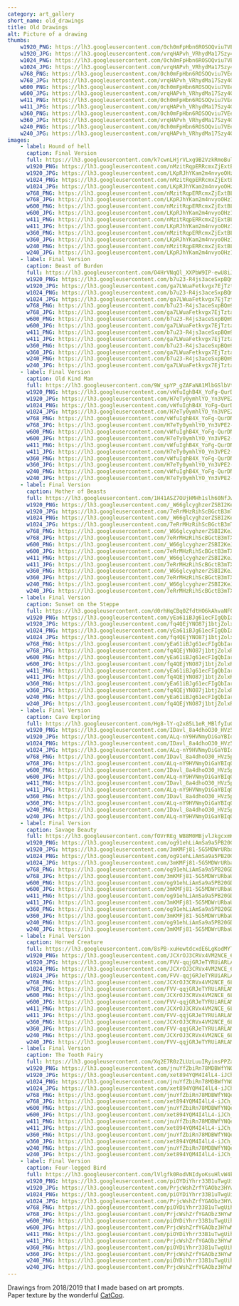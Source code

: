 ```yaml
---
category: art_gallery
short_name: old_drawings
title: Old Drawings
alt: Picture of a drawing
thumbs:
    w1920_PNG: https://lh3.googleusercontent.com/0ch0mFpHbn6ROSOQviu7VEe-xvWgtJ6DsrjgHT7JW_ubx-6ImNxDkZFKRhk1XbLDRFlpsHFTR0XfB_dDKks2LqysX04o7P6TEB7RzaErJOr0_63fOiCvOQkk7Wz7wPHd-jsxVGQK9g=w355
    w1920_JPG: https://lh3.googleusercontent.com/vrqHAPvh_VRhydMa17Szy4GYZfsG0l4cOiIeYXgz2WW9JGg-ee9vJZj7ELQLjHVh0PbRTe5C4YPaoC1UyBGVXf5EWcHKqeLZZ1JF-Zbfz02DBCcrn7ZxI49TMqWpsqctjOl-d3Cb3w=w355
    w1024_PNG: https://lh3.googleusercontent.com/0ch0mFpHbn6ROSOQviu7VEe-xvWgtJ6DsrjgHT7JW_ubx-6ImNxDkZFKRhk1XbLDRFlpsHFTR0XfB_dDKks2LqysX04o7P6TEB7RzaErJOr0_63fOiCvOQkk7Wz7wPHd-jsxVGQK9g=w284
    w1024_JPG: https://lh3.googleusercontent.com/vrqHAPvh_VRhydMa17Szy4GYZfsG0l4cOiIeYXgz2WW9JGg-ee9vJZj7ELQLjHVh0PbRTe5C4YPaoC1UyBGVXf5EWcHKqeLZZ1JF-Zbfz02DBCcrn7ZxI49TMqWpsqctjOl-d3Cb3w=w284
    w768_PNG: https://lh3.googleusercontent.com/0ch0mFpHbn6ROSOQviu7VEe-xvWgtJ6DsrjgHT7JW_ubx-6ImNxDkZFKRhk1XbLDRFlpsHFTR0XfB_dDKks2LqysX04o7P6TEB7RzaErJOr0_63fOiCvOQkk7Wz7wPHd-jsxVGQK9g=w213
    w768_JPG: https://lh3.googleusercontent.com/vrqHAPvh_VRhydMa17Szy4GYZfsG0l4cOiIeYXgz2WW9JGg-ee9vJZj7ELQLjHVh0PbRTe5C4YPaoC1UyBGVXf5EWcHKqeLZZ1JF-Zbfz02DBCcrn7ZxI49TMqWpsqctjOl-d3Cb3w=w213
    w600_PNG: https://lh3.googleusercontent.com/0ch0mFpHbn6ROSOQviu7VEe-xvWgtJ6DsrjgHT7JW_ubx-6ImNxDkZFKRhk1XbLDRFlpsHFTR0XfB_dDKks2LqysX04o7P6TEB7RzaErJOr0_63fOiCvOQkk7Wz7wPHd-jsxVGQK9g=w166
    w600_JPG: https://lh3.googleusercontent.com/vrqHAPvh_VRhydMa17Szy4GYZfsG0l4cOiIeYXgz2WW9JGg-ee9vJZj7ELQLjHVh0PbRTe5C4YPaoC1UyBGVXf5EWcHKqeLZZ1JF-Zbfz02DBCcrn7ZxI49TMqWpsqctjOl-d3Cb3w=w166
    w411_PNG: https://lh3.googleusercontent.com/0ch0mFpHbn6ROSOQviu7VEe-xvWgtJ6DsrjgHT7JW_ubx-6ImNxDkZFKRhk1XbLDRFlpsHFTR0XfB_dDKks2LqysX04o7P6TEB7RzaErJOr0_63fOiCvOQkk7Wz7wPHd-jsxVGQK9g=w114
    w411_JPG: https://lh3.googleusercontent.com/vrqHAPvh_VRhydMa17Szy4GYZfsG0l4cOiIeYXgz2WW9JGg-ee9vJZj7ELQLjHVh0PbRTe5C4YPaoC1UyBGVXf5EWcHKqeLZZ1JF-Zbfz02DBCcrn7ZxI49TMqWpsqctjOl-d3Cb3w=w114
    w360_PNG: https://lh3.googleusercontent.com/0ch0mFpHbn6ROSOQviu7VEe-xvWgtJ6DsrjgHT7JW_ubx-6ImNxDkZFKRhk1XbLDRFlpsHFTR0XfB_dDKks2LqysX04o7P6TEB7RzaErJOr0_63fOiCvOQkk7Wz7wPHd-jsxVGQK9g=w100
    w360_JPG: https://lh3.googleusercontent.com/vrqHAPvh_VRhydMa17Szy4GYZfsG0l4cOiIeYXgz2WW9JGg-ee9vJZj7ELQLjHVh0PbRTe5C4YPaoC1UyBGVXf5EWcHKqeLZZ1JF-Zbfz02DBCcrn7ZxI49TMqWpsqctjOl-d3Cb3w=w100
    w240_PNG: https://lh3.googleusercontent.com/0ch0mFpHbn6ROSOQviu7VEe-xvWgtJ6DsrjgHT7JW_ubx-6ImNxDkZFKRhk1XbLDRFlpsHFTR0XfB_dDKks2LqysX04o7P6TEB7RzaErJOr0_63fOiCvOQkk7Wz7wPHd-jsxVGQK9g=w66
    w240_JPG: https://lh3.googleusercontent.com/vrqHAPvh_VRhydMa17Szy4GYZfsG0l4cOiIeYXgz2WW9JGg-ee9vJZj7ELQLjHVh0PbRTe5C4YPaoC1UyBGVXf5EWcHKqeLZZ1JF-Zbfz02DBCcrn7ZxI49TMqWpsqctjOl-d3Cb3w=w66
images:
    - label: Hound of hell
      caption: Final Version
      full: https://lh3.googleusercontent.com/k7cwnLHjrVLxg9B2VzkRmoBulTouYr5Bj4H7aWICy1wQfKHu6bro5zZcnFlM9hAKDgAmDwltq3Xgsv0ILzO32qjb8yXXGZvMl5HwSzU90u3fjm8hh_KIQRxl4hn7XgbLVFBZffT6_g=w1080-h1080
      w1920_PNG: https://lh3.googleusercontent.com/nMzitRqpERRcmxZjExtBLbvC4UeeT1TAgW62Cn65U74n3ADA59sQkNPUflBG2D6q0NslsAZ2smtirF6-qlaP2QgU6odpzqGxu1FnqTp6Hog8HNgw6-T1jcoABghr7eu5TLdoxUbbPQ=w850
      w1920_JPG: https://lh3.googleusercontent.com/LKpRJhYKam2m4nvyoOHz1X7C1eBvtJT2yIzcGXW8Cz4C0xza6jqEC0f0EXQMGGxsCtK4ga5hjt7pSVyT70fzLfAXcDBCgldRL-PZoVsXqiGgFkLYj3fVPnsl4KqG81fgf7WgkAYSlQ=w850
      w1024_PNG: https://lh3.googleusercontent.com/nMzitRqpERRcmxZjExtBLbvC4UeeT1TAgW62Cn65U74n3ADA59sQkNPUflBG2D6q0NslsAZ2smtirF6-qlaP2QgU6odpzqGxu1FnqTp6Hog8HNgw6-T1jcoABghr7eu5TLdoxUbbPQ=w711
      w1024_JPG: https://lh3.googleusercontent.com/LKpRJhYKam2m4nvyoOHz1X7C1eBvtJT2yIzcGXW8Cz4C0xza6jqEC0f0EXQMGGxsCtK4ga5hjt7pSVyT70fzLfAXcDBCgldRL-PZoVsXqiGgFkLYj3fVPnsl4KqG81fgf7WgkAYSlQ=w711
      w768_PNG: https://lh3.googleusercontent.com/nMzitRqpERRcmxZjExtBLbvC4UeeT1TAgW62Cn65U74n3ADA59sQkNPUflBG2D6q0NslsAZ2smtirF6-qlaP2QgU6odpzqGxu1FnqTp6Hog8HNgw6-T1jcoABghr7eu5TLdoxUbbPQ=w533
      w768_JPG: https://lh3.googleusercontent.com/LKpRJhYKam2m4nvyoOHz1X7C1eBvtJT2yIzcGXW8Cz4C0xza6jqEC0f0EXQMGGxsCtK4ga5hjt7pSVyT70fzLfAXcDBCgldRL-PZoVsXqiGgFkLYj3fVPnsl4KqG81fgf7WgkAYSlQ=w533
      w600_PNG: https://lh3.googleusercontent.com/nMzitRqpERRcmxZjExtBLbvC4UeeT1TAgW62Cn65U74n3ADA59sQkNPUflBG2D6q0NslsAZ2smtirF6-qlaP2QgU6odpzqGxu1FnqTp6Hog8HNgw6-T1jcoABghr7eu5TLdoxUbbPQ=w416
      w600_JPG: https://lh3.googleusercontent.com/LKpRJhYKam2m4nvyoOHz1X7C1eBvtJT2yIzcGXW8Cz4C0xza6jqEC0f0EXQMGGxsCtK4ga5hjt7pSVyT70fzLfAXcDBCgldRL-PZoVsXqiGgFkLYj3fVPnsl4KqG81fgf7WgkAYSlQ=w416
      w411_PNG: https://lh3.googleusercontent.com/nMzitRqpERRcmxZjExtBLbvC4UeeT1TAgW62Cn65U74n3ADA59sQkNPUflBG2D6q0NslsAZ2smtirF6-qlaP2QgU6odpzqGxu1FnqTp6Hog8HNgw6-T1jcoABghr7eu5TLdoxUbbPQ=w285
      w411_JPG: https://lh3.googleusercontent.com/LKpRJhYKam2m4nvyoOHz1X7C1eBvtJT2yIzcGXW8Cz4C0xza6jqEC0f0EXQMGGxsCtK4ga5hjt7pSVyT70fzLfAXcDBCgldRL-PZoVsXqiGgFkLYj3fVPnsl4KqG81fgf7WgkAYSlQ=w285
      w360_PNG: https://lh3.googleusercontent.com/nMzitRqpERRcmxZjExtBLbvC4UeeT1TAgW62Cn65U74n3ADA59sQkNPUflBG2D6q0NslsAZ2smtirF6-qlaP2QgU6odpzqGxu1FnqTp6Hog8HNgw6-T1jcoABghr7eu5TLdoxUbbPQ=w250
      w360_JPG: https://lh3.googleusercontent.com/LKpRJhYKam2m4nvyoOHz1X7C1eBvtJT2yIzcGXW8Cz4C0xza6jqEC0f0EXQMGGxsCtK4ga5hjt7pSVyT70fzLfAXcDBCgldRL-PZoVsXqiGgFkLYj3fVPnsl4KqG81fgf7WgkAYSlQ=w250
      w240_PNG: https://lh3.googleusercontent.com/nMzitRqpERRcmxZjExtBLbvC4UeeT1TAgW62Cn65U74n3ADA59sQkNPUflBG2D6q0NslsAZ2smtirF6-qlaP2QgU6odpzqGxu1FnqTp6Hog8HNgw6-T1jcoABghr7eu5TLdoxUbbPQ=w166
      w240_JPG: https://lh3.googleusercontent.com/LKpRJhYKam2m4nvyoOHz1X7C1eBvtJT2yIzcGXW8Cz4C0xza6jqEC0f0EXQMGGxsCtK4ga5hjt7pSVyT70fzLfAXcDBCgldRL-PZoVsXqiGgFkLYj3fVPnsl4KqG81fgf7WgkAYSlQ=w166
    - label: Final Version
      caption: Beast of Burden
      full: https://lh3.googleusercontent.com/O4HrVNqQl_XXPbW9IP-ewU8iJDW0d6NJLG7Dacu8UES9Ag4Vimc_I6FQ0hZ_JY9jp-lRrM-1Uq-Q3VlpSuYEAJZXANHDhIp4IzO9CwVB_HmvCIdLV8F6uv5fKTsN8ZrZMGa4K_M64Q=w1080-h1080
      w1920_PNG: https://lh3.googleusercontent.com/b7u23-R4js3aceSxpBQm9SpedKT0Q-DLWoyR8e6BctXSSHw9uSvclmOyudg1puZjY1E0h1q5g2oXf5i7AJ1p0IbiXnbbOjHrKVNtfvp1PLJhgj6gyQ7Bg6GqkpiZTUdxYg7FjRWnGw=w850
      w1920_JPG: https://lh3.googleusercontent.com/ga7LWuaFetkvgx7EjTztaaDf22CFqFaOQxzAiCaP52rGQg9M5umX0t00NXIRa7BY3V4-gHn40OHWk1h-jzW8envIOw_-02FkAwf0LMrFLD04wlugKjKHtB8OgMCbppNlmEX1Y89YHA=w850
      w1024_PNG: https://lh3.googleusercontent.com/b7u23-R4js3aceSxpBQm9SpedKT0Q-DLWoyR8e6BctXSSHw9uSvclmOyudg1puZjY1E0h1q5g2oXf5i7AJ1p0IbiXnbbOjHrKVNtfvp1PLJhgj6gyQ7Bg6GqkpiZTUdxYg7FjRWnGw=w711
      w1024_JPG: https://lh3.googleusercontent.com/ga7LWuaFetkvgx7EjTztaaDf22CFqFaOQxzAiCaP52rGQg9M5umX0t00NXIRa7BY3V4-gHn40OHWk1h-jzW8envIOw_-02FkAwf0LMrFLD04wlugKjKHtB8OgMCbppNlmEX1Y89YHA=w711
      w768_PNG: https://lh3.googleusercontent.com/b7u23-R4js3aceSxpBQm9SpedKT0Q-DLWoyR8e6BctXSSHw9uSvclmOyudg1puZjY1E0h1q5g2oXf5i7AJ1p0IbiXnbbOjHrKVNtfvp1PLJhgj6gyQ7Bg6GqkpiZTUdxYg7FjRWnGw=w533
      w768_JPG: https://lh3.googleusercontent.com/ga7LWuaFetkvgx7EjTztaaDf22CFqFaOQxzAiCaP52rGQg9M5umX0t00NXIRa7BY3V4-gHn40OHWk1h-jzW8envIOw_-02FkAwf0LMrFLD04wlugKjKHtB8OgMCbppNlmEX1Y89YHA=w533
      w600_PNG: https://lh3.googleusercontent.com/b7u23-R4js3aceSxpBQm9SpedKT0Q-DLWoyR8e6BctXSSHw9uSvclmOyudg1puZjY1E0h1q5g2oXf5i7AJ1p0IbiXnbbOjHrKVNtfvp1PLJhgj6gyQ7Bg6GqkpiZTUdxYg7FjRWnGw=w416
      w600_JPG: https://lh3.googleusercontent.com/ga7LWuaFetkvgx7EjTztaaDf22CFqFaOQxzAiCaP52rGQg9M5umX0t00NXIRa7BY3V4-gHn40OHWk1h-jzW8envIOw_-02FkAwf0LMrFLD04wlugKjKHtB8OgMCbppNlmEX1Y89YHA=w416
      w411_PNG: https://lh3.googleusercontent.com/b7u23-R4js3aceSxpBQm9SpedKT0Q-DLWoyR8e6BctXSSHw9uSvclmOyudg1puZjY1E0h1q5g2oXf5i7AJ1p0IbiXnbbOjHrKVNtfvp1PLJhgj6gyQ7Bg6GqkpiZTUdxYg7FjRWnGw=w285
      w411_JPG: https://lh3.googleusercontent.com/ga7LWuaFetkvgx7EjTztaaDf22CFqFaOQxzAiCaP52rGQg9M5umX0t00NXIRa7BY3V4-gHn40OHWk1h-jzW8envIOw_-02FkAwf0LMrFLD04wlugKjKHtB8OgMCbppNlmEX1Y89YHA=w285
      w360_PNG: https://lh3.googleusercontent.com/b7u23-R4js3aceSxpBQm9SpedKT0Q-DLWoyR8e6BctXSSHw9uSvclmOyudg1puZjY1E0h1q5g2oXf5i7AJ1p0IbiXnbbOjHrKVNtfvp1PLJhgj6gyQ7Bg6GqkpiZTUdxYg7FjRWnGw=w250
      w360_JPG: https://lh3.googleusercontent.com/ga7LWuaFetkvgx7EjTztaaDf22CFqFaOQxzAiCaP52rGQg9M5umX0t00NXIRa7BY3V4-gHn40OHWk1h-jzW8envIOw_-02FkAwf0LMrFLD04wlugKjKHtB8OgMCbppNlmEX1Y89YHA=w250
      w240_PNG: https://lh3.googleusercontent.com/b7u23-R4js3aceSxpBQm9SpedKT0Q-DLWoyR8e6BctXSSHw9uSvclmOyudg1puZjY1E0h1q5g2oXf5i7AJ1p0IbiXnbbOjHrKVNtfvp1PLJhgj6gyQ7Bg6GqkpiZTUdxYg7FjRWnGw=w166
      w240_JPG: https://lh3.googleusercontent.com/ga7LWuaFetkvgx7EjTztaaDf22CFqFaOQxzAiCaP52rGQg9M5umX0t00NXIRa7BY3V4-gHn40OHWk1h-jzW8envIOw_-02FkAwf0LMrFLD04wlugKjKHtB8OgMCbppNlmEX1Y89YHA=w166
    - label: Final Version
      caption: Old Kind Man
      full: https://lh3.googleusercontent.com/9W_spYP_gZAFaNA1MlbGSlbVtzmAToWft_3W5a9ArA5ZXOMiHyaOngrOnV78S_mS3UA31eaVTvUOyJnZJZ5ZGTUG4yzQFGyTTGmxmfiC7CdFw1T6V_1CdSSsUNSaNdsUfMITRtzWLg=w1080-h1080
      w1920_PNG: https://lh3.googleusercontent.com/vWfuIghB4X_YoFg-QurDN1DNTXczocqsIauvXuM-dUw7rEDqaLSVDxMpHxGm3MbXhfDyyBjJr4GXF4T5AN9-CHzrSh-SwZ44zln1xJc4WHPtP0u-TAHXbXC3KV5xMqBHEv3amQlShg=w850
      w1920_JPG: https://lh3.googleusercontent.com/H7eTy0ymhlYO_Yn3VPE2-1EEdXLwdAmT1HL0Gb4_Rj6tn3ikimO6iNwvHUzUgH9S-1Z-YWlyaHEwXsHnCU1oVlGx1KbqjDfwGeOWxewOGo2kLZm4pty1HSrQUYfDhazDlw_XC1HkHw=w850
      w1024_PNG: https://lh3.googleusercontent.com/vWfuIghB4X_YoFg-QurDN1DNTXczocqsIauvXuM-dUw7rEDqaLSVDxMpHxGm3MbXhfDyyBjJr4GXF4T5AN9-CHzrSh-SwZ44zln1xJc4WHPtP0u-TAHXbXC3KV5xMqBHEv3amQlShg=w711
      w1024_JPG: https://lh3.googleusercontent.com/H7eTy0ymhlYO_Yn3VPE2-1EEdXLwdAmT1HL0Gb4_Rj6tn3ikimO6iNwvHUzUgH9S-1Z-YWlyaHEwXsHnCU1oVlGx1KbqjDfwGeOWxewOGo2kLZm4pty1HSrQUYfDhazDlw_XC1HkHw=w711
      w768_PNG: https://lh3.googleusercontent.com/vWfuIghB4X_YoFg-QurDN1DNTXczocqsIauvXuM-dUw7rEDqaLSVDxMpHxGm3MbXhfDyyBjJr4GXF4T5AN9-CHzrSh-SwZ44zln1xJc4WHPtP0u-TAHXbXC3KV5xMqBHEv3amQlShg=w533
      w768_JPG: https://lh3.googleusercontent.com/H7eTy0ymhlYO_Yn3VPE2-1EEdXLwdAmT1HL0Gb4_Rj6tn3ikimO6iNwvHUzUgH9S-1Z-YWlyaHEwXsHnCU1oVlGx1KbqjDfwGeOWxewOGo2kLZm4pty1HSrQUYfDhazDlw_XC1HkHw=w533
      w600_PNG: https://lh3.googleusercontent.com/vWfuIghB4X_YoFg-QurDN1DNTXczocqsIauvXuM-dUw7rEDqaLSVDxMpHxGm3MbXhfDyyBjJr4GXF4T5AN9-CHzrSh-SwZ44zln1xJc4WHPtP0u-TAHXbXC3KV5xMqBHEv3amQlShg=w416
      w600_JPG: https://lh3.googleusercontent.com/H7eTy0ymhlYO_Yn3VPE2-1EEdXLwdAmT1HL0Gb4_Rj6tn3ikimO6iNwvHUzUgH9S-1Z-YWlyaHEwXsHnCU1oVlGx1KbqjDfwGeOWxewOGo2kLZm4pty1HSrQUYfDhazDlw_XC1HkHw=w416
      w411_PNG: https://lh3.googleusercontent.com/vWfuIghB4X_YoFg-QurDN1DNTXczocqsIauvXuM-dUw7rEDqaLSVDxMpHxGm3MbXhfDyyBjJr4GXF4T5AN9-CHzrSh-SwZ44zln1xJc4WHPtP0u-TAHXbXC3KV5xMqBHEv3amQlShg=w285
      w411_JPG: https://lh3.googleusercontent.com/H7eTy0ymhlYO_Yn3VPE2-1EEdXLwdAmT1HL0Gb4_Rj6tn3ikimO6iNwvHUzUgH9S-1Z-YWlyaHEwXsHnCU1oVlGx1KbqjDfwGeOWxewOGo2kLZm4pty1HSrQUYfDhazDlw_XC1HkHw=w285
      w360_PNG: https://lh3.googleusercontent.com/vWfuIghB4X_YoFg-QurDN1DNTXczocqsIauvXuM-dUw7rEDqaLSVDxMpHxGm3MbXhfDyyBjJr4GXF4T5AN9-CHzrSh-SwZ44zln1xJc4WHPtP0u-TAHXbXC3KV5xMqBHEv3amQlShg=w250
      w360_JPG: https://lh3.googleusercontent.com/H7eTy0ymhlYO_Yn3VPE2-1EEdXLwdAmT1HL0Gb4_Rj6tn3ikimO6iNwvHUzUgH9S-1Z-YWlyaHEwXsHnCU1oVlGx1KbqjDfwGeOWxewOGo2kLZm4pty1HSrQUYfDhazDlw_XC1HkHw=w250
      w240_PNG: https://lh3.googleusercontent.com/vWfuIghB4X_YoFg-QurDN1DNTXczocqsIauvXuM-dUw7rEDqaLSVDxMpHxGm3MbXhfDyyBjJr4GXF4T5AN9-CHzrSh-SwZ44zln1xJc4WHPtP0u-TAHXbXC3KV5xMqBHEv3amQlShg=w166
      w240_JPG: https://lh3.googleusercontent.com/H7eTy0ymhlYO_Yn3VPE2-1EEdXLwdAmT1HL0Gb4_Rj6tn3ikimO6iNwvHUzUgH9S-1Z-YWlyaHEwXsHnCU1oVlGx1KbqjDfwGeOWxewOGo2kLZm4pty1HSrQUYfDhazDlw_XC1HkHw=w166
    - label: Final Version
      caption: Mother of Beasts
      full: https://lh3.googleusercontent.com/1H41ASZ7OUjHMHh1slh60NfJwwUx47xxni4gd3wERgJH0DudnIJnteOn6kpGf1-teuNxXdGNgZX0T5-b9mcGPVGo15gPuRduW0W0apJnbTscu23Num7blA0rKOTsg_oJ5g6O3sAUYQ=w1080-h1080
      w1920_PNG: https://lh3.googleusercontent.com/_W66glcyghzerZSBI2KeJvtRrc-uY1RVbwTDajSkkkC3OHPAjQP6C24aCcrFetf3cwdKhHQjwUNI4TlvhaPc8I2Igw42sVR2xEQwSeVcjlgYntWdXE2ot8GvcbdkT9gK7Nb6hFSsAw=w850
      w1920_JPG: https://lh3.googleusercontent.com/7eRrMHzRihScBGctB3mTXreZep9fBc1vl0m102ruolvYhuItLWESS0GoPywcS16XyN-6MBFO06q6w7NHlduf5k2ZPEl6L1pzmS9tN_2nIuFZgajj1ts0p9Bgk6pYRfa-2qGuPNjaLA=w850
      w1024_PNG: https://lh3.googleusercontent.com/_W66glcyghzerZSBI2KeJvtRrc-uY1RVbwTDajSkkkC3OHPAjQP6C24aCcrFetf3cwdKhHQjwUNI4TlvhaPc8I2Igw42sVR2xEQwSeVcjlgYntWdXE2ot8GvcbdkT9gK7Nb6hFSsAw=w711
      w1024_JPG: https://lh3.googleusercontent.com/7eRrMHzRihScBGctB3mTXreZep9fBc1vl0m102ruolvYhuItLWESS0GoPywcS16XyN-6MBFO06q6w7NHlduf5k2ZPEl6L1pzmS9tN_2nIuFZgajj1ts0p9Bgk6pYRfa-2qGuPNjaLA=w711
      w768_PNG: https://lh3.googleusercontent.com/_W66glcyghzerZSBI2KeJvtRrc-uY1RVbwTDajSkkkC3OHPAjQP6C24aCcrFetf3cwdKhHQjwUNI4TlvhaPc8I2Igw42sVR2xEQwSeVcjlgYntWdXE2ot8GvcbdkT9gK7Nb6hFSsAw=w533
      w768_JPG: https://lh3.googleusercontent.com/7eRrMHzRihScBGctB3mTXreZep9fBc1vl0m102ruolvYhuItLWESS0GoPywcS16XyN-6MBFO06q6w7NHlduf5k2ZPEl6L1pzmS9tN_2nIuFZgajj1ts0p9Bgk6pYRfa-2qGuPNjaLA=w533
      w600_PNG: https://lh3.googleusercontent.com/_W66glcyghzerZSBI2KeJvtRrc-uY1RVbwTDajSkkkC3OHPAjQP6C24aCcrFetf3cwdKhHQjwUNI4TlvhaPc8I2Igw42sVR2xEQwSeVcjlgYntWdXE2ot8GvcbdkT9gK7Nb6hFSsAw=w416
      w600_JPG: https://lh3.googleusercontent.com/7eRrMHzRihScBGctB3mTXreZep9fBc1vl0m102ruolvYhuItLWESS0GoPywcS16XyN-6MBFO06q6w7NHlduf5k2ZPEl6L1pzmS9tN_2nIuFZgajj1ts0p9Bgk6pYRfa-2qGuPNjaLA=w416
      w411_PNG: https://lh3.googleusercontent.com/_W66glcyghzerZSBI2KeJvtRrc-uY1RVbwTDajSkkkC3OHPAjQP6C24aCcrFetf3cwdKhHQjwUNI4TlvhaPc8I2Igw42sVR2xEQwSeVcjlgYntWdXE2ot8GvcbdkT9gK7Nb6hFSsAw=w285
      w411_JPG: https://lh3.googleusercontent.com/7eRrMHzRihScBGctB3mTXreZep9fBc1vl0m102ruolvYhuItLWESS0GoPywcS16XyN-6MBFO06q6w7NHlduf5k2ZPEl6L1pzmS9tN_2nIuFZgajj1ts0p9Bgk6pYRfa-2qGuPNjaLA=w285
      w360_PNG: https://lh3.googleusercontent.com/_W66glcyghzerZSBI2KeJvtRrc-uY1RVbwTDajSkkkC3OHPAjQP6C24aCcrFetf3cwdKhHQjwUNI4TlvhaPc8I2Igw42sVR2xEQwSeVcjlgYntWdXE2ot8GvcbdkT9gK7Nb6hFSsAw=w250
      w360_JPG: https://lh3.googleusercontent.com/7eRrMHzRihScBGctB3mTXreZep9fBc1vl0m102ruolvYhuItLWESS0GoPywcS16XyN-6MBFO06q6w7NHlduf5k2ZPEl6L1pzmS9tN_2nIuFZgajj1ts0p9Bgk6pYRfa-2qGuPNjaLA=w250
      w240_PNG: https://lh3.googleusercontent.com/_W66glcyghzerZSBI2KeJvtRrc-uY1RVbwTDajSkkkC3OHPAjQP6C24aCcrFetf3cwdKhHQjwUNI4TlvhaPc8I2Igw42sVR2xEQwSeVcjlgYntWdXE2ot8GvcbdkT9gK7Nb6hFSsAw=w166
      w240_JPG: https://lh3.googleusercontent.com/7eRrMHzRihScBGctB3mTXreZep9fBc1vl0m102ruolvYhuItLWESS0GoPywcS16XyN-6MBFO06q6w7NHlduf5k2ZPEl6L1pzmS9tN_2nIuFZgajj1ts0p9Bgk6pYRfa-2qGuPNjaLA=w166
    - label: Final Version
      caption: Sunset on the Steppe
      full: https://lh3.googleusercontent.com/d0rhHqCBq0ZfdtHO6kAhvaNFOC9aoTCiJ9kOpv-uxxe6SvvmHHRnJ5jiZM2Mb746wQyL6T2YvgyYAAjwGlAcMVf4Uszu5OHenXiq4mt-bx8xMSqygwpNFrWBAygbdjbynxbJv_UhVA=w1080-h1080
      w1920_PNG: https://lh3.googleusercontent.com/yEa61iBJg61ecFIgQbIarDhgOM0klYFsKJRwqL4_xiTvVy8mfLze_y0dpD9V6is4AmCnbLZE88ajbFU1WNKaYQBebYrq6Y9FNS9guLM2YZmt1FO_nD8Qvc8MUOyf74SsJR-5CRu8Bw=w850
      w1920_JPG: https://lh3.googleusercontent.com/fq4QEjYNO87j1btjZolxRE5ZGq8E6gNWUSLyt0MgsE-jZdQ9zRAPmQ64jFlS1ofg-JpyoNmdqzaef8Tyt0nY80MYJJaVDEnb0IsjBWTCmOtgQMWDR-6gUM1gnKbjZ1TmNg5oUZc8jA=w850
      w1024_PNG: https://lh3.googleusercontent.com/yEa61iBJg61ecFIgQbIarDhgOM0klYFsKJRwqL4_xiTvVy8mfLze_y0dpD9V6is4AmCnbLZE88ajbFU1WNKaYQBebYrq6Y9FNS9guLM2YZmt1FO_nD8Qvc8MUOyf74SsJR-5CRu8Bw=w711
      w1024_JPG: https://lh3.googleusercontent.com/fq4QEjYNO87j1btjZolxRE5ZGq8E6gNWUSLyt0MgsE-jZdQ9zRAPmQ64jFlS1ofg-JpyoNmdqzaef8Tyt0nY80MYJJaVDEnb0IsjBWTCmOtgQMWDR-6gUM1gnKbjZ1TmNg5oUZc8jA=w711
      w768_PNG: https://lh3.googleusercontent.com/yEa61iBJg61ecFIgQbIarDhgOM0klYFsKJRwqL4_xiTvVy8mfLze_y0dpD9V6is4AmCnbLZE88ajbFU1WNKaYQBebYrq6Y9FNS9guLM2YZmt1FO_nD8Qvc8MUOyf74SsJR-5CRu8Bw=w533
      w768_JPG: https://lh3.googleusercontent.com/fq4QEjYNO87j1btjZolxRE5ZGq8E6gNWUSLyt0MgsE-jZdQ9zRAPmQ64jFlS1ofg-JpyoNmdqzaef8Tyt0nY80MYJJaVDEnb0IsjBWTCmOtgQMWDR-6gUM1gnKbjZ1TmNg5oUZc8jA=w533
      w600_PNG: https://lh3.googleusercontent.com/yEa61iBJg61ecFIgQbIarDhgOM0klYFsKJRwqL4_xiTvVy8mfLze_y0dpD9V6is4AmCnbLZE88ajbFU1WNKaYQBebYrq6Y9FNS9guLM2YZmt1FO_nD8Qvc8MUOyf74SsJR-5CRu8Bw=w416
      w600_JPG: https://lh3.googleusercontent.com/fq4QEjYNO87j1btjZolxRE5ZGq8E6gNWUSLyt0MgsE-jZdQ9zRAPmQ64jFlS1ofg-JpyoNmdqzaef8Tyt0nY80MYJJaVDEnb0IsjBWTCmOtgQMWDR-6gUM1gnKbjZ1TmNg5oUZc8jA=w416
      w411_PNG: https://lh3.googleusercontent.com/yEa61iBJg61ecFIgQbIarDhgOM0klYFsKJRwqL4_xiTvVy8mfLze_y0dpD9V6is4AmCnbLZE88ajbFU1WNKaYQBebYrq6Y9FNS9guLM2YZmt1FO_nD8Qvc8MUOyf74SsJR-5CRu8Bw=w285
      w411_JPG: https://lh3.googleusercontent.com/fq4QEjYNO87j1btjZolxRE5ZGq8E6gNWUSLyt0MgsE-jZdQ9zRAPmQ64jFlS1ofg-JpyoNmdqzaef8Tyt0nY80MYJJaVDEnb0IsjBWTCmOtgQMWDR-6gUM1gnKbjZ1TmNg5oUZc8jA=w285
      w360_PNG: https://lh3.googleusercontent.com/yEa61iBJg61ecFIgQbIarDhgOM0klYFsKJRwqL4_xiTvVy8mfLze_y0dpD9V6is4AmCnbLZE88ajbFU1WNKaYQBebYrq6Y9FNS9guLM2YZmt1FO_nD8Qvc8MUOyf74SsJR-5CRu8Bw=w250
      w360_JPG: https://lh3.googleusercontent.com/fq4QEjYNO87j1btjZolxRE5ZGq8E6gNWUSLyt0MgsE-jZdQ9zRAPmQ64jFlS1ofg-JpyoNmdqzaef8Tyt0nY80MYJJaVDEnb0IsjBWTCmOtgQMWDR-6gUM1gnKbjZ1TmNg5oUZc8jA=w250
      w240_PNG: https://lh3.googleusercontent.com/yEa61iBJg61ecFIgQbIarDhgOM0klYFsKJRwqL4_xiTvVy8mfLze_y0dpD9V6is4AmCnbLZE88ajbFU1WNKaYQBebYrq6Y9FNS9guLM2YZmt1FO_nD8Qvc8MUOyf74SsJR-5CRu8Bw=w166
      w240_JPG: https://lh3.googleusercontent.com/fq4QEjYNO87j1btjZolxRE5ZGq8E6gNWUSLyt0MgsE-jZdQ9zRAPmQ64jFlS1ofg-JpyoNmdqzaef8Tyt0nY80MYJJaVDEnb0IsjBWTCmOtgQMWDR-6gUM1gnKbjZ1TmNg5oUZc8jA=w166
    - label: Final Version
      caption: Cave Exploring
      full: https://lh3.googleusercontent.com/Hg8-lY-q2x85L1eR_MBlfyIu0bdxwFJbUfRjfBHflodXz9PX8CS2_dc3WbdPj6s8wAKZ8vV7w-a-DynbQOv3tzgkPbxJLjKYgVQIn2pSyNPnRIPUl7tClOgfYhoZVZlCS5i633Vy7A=w1080-h1080
      w1920_PNG: https://lh3.googleusercontent.com/IDavl_8a4dhoO30_HVz5piYBqUxfbNsgbBjFN4vdLgRXE0xZvSAQPkci3h18rJsAvAhTQFUZKv0xuONIUUb7haoiaTNBIEuc827ik9QmQB-kMphQNSXBZAwO4dj60bGLYuTJqcRY-g=w850
      w1920_JPG: https://lh3.googleusercontent.com/ALq-nY9HVNmyDiGaYBIqQb_LjwTRXjAiu2dWI_Of1ShqZxKzhkVX3pMdp9PJ237JVeJQLez-8_VHXcmnf4Nm91DRJYn1dtP74SRmNmNcR8xYiTsg9quMvyLAHAn1jqdUORjt--JbXA=w850
      w1024_PNG: https://lh3.googleusercontent.com/IDavl_8a4dhoO30_HVz5piYBqUxfbNsgbBjFN4vdLgRXE0xZvSAQPkci3h18rJsAvAhTQFUZKv0xuONIUUb7haoiaTNBIEuc827ik9QmQB-kMphQNSXBZAwO4dj60bGLYuTJqcRY-g=w711
      w1024_JPG: https://lh3.googleusercontent.com/ALq-nY9HVNmyDiGaYBIqQb_LjwTRXjAiu2dWI_Of1ShqZxKzhkVX3pMdp9PJ237JVeJQLez-8_VHXcmnf4Nm91DRJYn1dtP74SRmNmNcR8xYiTsg9quMvyLAHAn1jqdUORjt--JbXA=w711
      w768_PNG: https://lh3.googleusercontent.com/IDavl_8a4dhoO30_HVz5piYBqUxfbNsgbBjFN4vdLgRXE0xZvSAQPkci3h18rJsAvAhTQFUZKv0xuONIUUb7haoiaTNBIEuc827ik9QmQB-kMphQNSXBZAwO4dj60bGLYuTJqcRY-g=w533
      w768_JPG: https://lh3.googleusercontent.com/ALq-nY9HVNmyDiGaYBIqQb_LjwTRXjAiu2dWI_Of1ShqZxKzhkVX3pMdp9PJ237JVeJQLez-8_VHXcmnf4Nm91DRJYn1dtP74SRmNmNcR8xYiTsg9quMvyLAHAn1jqdUORjt--JbXA=w533
      w600_PNG: https://lh3.googleusercontent.com/IDavl_8a4dhoO30_HVz5piYBqUxfbNsgbBjFN4vdLgRXE0xZvSAQPkci3h18rJsAvAhTQFUZKv0xuONIUUb7haoiaTNBIEuc827ik9QmQB-kMphQNSXBZAwO4dj60bGLYuTJqcRY-g=w416
      w600_JPG: https://lh3.googleusercontent.com/ALq-nY9HVNmyDiGaYBIqQb_LjwTRXjAiu2dWI_Of1ShqZxKzhkVX3pMdp9PJ237JVeJQLez-8_VHXcmnf4Nm91DRJYn1dtP74SRmNmNcR8xYiTsg9quMvyLAHAn1jqdUORjt--JbXA=w416
      w411_PNG: https://lh3.googleusercontent.com/IDavl_8a4dhoO30_HVz5piYBqUxfbNsgbBjFN4vdLgRXE0xZvSAQPkci3h18rJsAvAhTQFUZKv0xuONIUUb7haoiaTNBIEuc827ik9QmQB-kMphQNSXBZAwO4dj60bGLYuTJqcRY-g=w285
      w411_JPG: https://lh3.googleusercontent.com/ALq-nY9HVNmyDiGaYBIqQb_LjwTRXjAiu2dWI_Of1ShqZxKzhkVX3pMdp9PJ237JVeJQLez-8_VHXcmnf4Nm91DRJYn1dtP74SRmNmNcR8xYiTsg9quMvyLAHAn1jqdUORjt--JbXA=w285
      w360_PNG: https://lh3.googleusercontent.com/IDavl_8a4dhoO30_HVz5piYBqUxfbNsgbBjFN4vdLgRXE0xZvSAQPkci3h18rJsAvAhTQFUZKv0xuONIUUb7haoiaTNBIEuc827ik9QmQB-kMphQNSXBZAwO4dj60bGLYuTJqcRY-g=w250
      w360_JPG: https://lh3.googleusercontent.com/ALq-nY9HVNmyDiGaYBIqQb_LjwTRXjAiu2dWI_Of1ShqZxKzhkVX3pMdp9PJ237JVeJQLez-8_VHXcmnf4Nm91DRJYn1dtP74SRmNmNcR8xYiTsg9quMvyLAHAn1jqdUORjt--JbXA=w250
      w240_PNG: https://lh3.googleusercontent.com/IDavl_8a4dhoO30_HVz5piYBqUxfbNsgbBjFN4vdLgRXE0xZvSAQPkci3h18rJsAvAhTQFUZKv0xuONIUUb7haoiaTNBIEuc827ik9QmQB-kMphQNSXBZAwO4dj60bGLYuTJqcRY-g=w166
      w240_JPG: https://lh3.googleusercontent.com/ALq-nY9HVNmyDiGaYBIqQb_LjwTRXjAiu2dWI_Of1ShqZxKzhkVX3pMdp9PJ237JVeJQLez-8_VHXcmnf4Nm91DRJYn1dtP74SRmNmNcR8xYiTsg9quMvyLAHAn1jqdUORjt--JbXA=w166
    - label: Final Version
      caption: Savage Beauty
      full: https://lh3.googleusercontent.com/fOVrREg_WB8M0MBjvlJkgcxmKtncMlyskcQAvtrgevnVCT2C0LdXIz4zF9lROrp0yhoh_oE_KOFiEOS3XLMdmK_6PLi0Af7OugoRws59zcXBvQpxHrOnmapwm4mfPyIvOnbfkuPomQ=w1080-h1080
      w1920_PNG: https://lh3.googleusercontent.com/og91ehLiAmSa9a5PB20GDWgcwlcjc87EHZTbHQZggzFcFPovknCMGbqtD64G3g3Uq9zI8x99WEFSJ4wVx1RQLQR2RkT9EC0Yvi8uwK00gGqVIP4AF_5DwpV1hcgA2CP21-vE3rIeFA=w850
      w1920_JPG: https://lh3.googleusercontent.com/3mKMFj81-5G5MDWrURbaU5kRJb45c_BgKZxOfK9-7Y-1xnBOt1IFKRTzXLbI6GAEoOIZWLdKQWakrvPRnpWZWNpF0eafYszpVGMnL05Yl262HSydD8H3twm074fCQR3b6WSaqrYtcg=w850
      w1024_PNG: https://lh3.googleusercontent.com/og91ehLiAmSa9a5PB20GDWgcwlcjc87EHZTbHQZggzFcFPovknCMGbqtD64G3g3Uq9zI8x99WEFSJ4wVx1RQLQR2RkT9EC0Yvi8uwK00gGqVIP4AF_5DwpV1hcgA2CP21-vE3rIeFA=w711
      w1024_JPG: https://lh3.googleusercontent.com/3mKMFj81-5G5MDWrURbaU5kRJb45c_BgKZxOfK9-7Y-1xnBOt1IFKRTzXLbI6GAEoOIZWLdKQWakrvPRnpWZWNpF0eafYszpVGMnL05Yl262HSydD8H3twm074fCQR3b6WSaqrYtcg=w711
      w768_PNG: https://lh3.googleusercontent.com/og91ehLiAmSa9a5PB20GDWgcwlcjc87EHZTbHQZggzFcFPovknCMGbqtD64G3g3Uq9zI8x99WEFSJ4wVx1RQLQR2RkT9EC0Yvi8uwK00gGqVIP4AF_5DwpV1hcgA2CP21-vE3rIeFA=w533
      w768_JPG: https://lh3.googleusercontent.com/3mKMFj81-5G5MDWrURbaU5kRJb45c_BgKZxOfK9-7Y-1xnBOt1IFKRTzXLbI6GAEoOIZWLdKQWakrvPRnpWZWNpF0eafYszpVGMnL05Yl262HSydD8H3twm074fCQR3b6WSaqrYtcg=w533
      w600_PNG: https://lh3.googleusercontent.com/og91ehLiAmSa9a5PB20GDWgcwlcjc87EHZTbHQZggzFcFPovknCMGbqtD64G3g3Uq9zI8x99WEFSJ4wVx1RQLQR2RkT9EC0Yvi8uwK00gGqVIP4AF_5DwpV1hcgA2CP21-vE3rIeFA=w416
      w600_JPG: https://lh3.googleusercontent.com/3mKMFj81-5G5MDWrURbaU5kRJb45c_BgKZxOfK9-7Y-1xnBOt1IFKRTzXLbI6GAEoOIZWLdKQWakrvPRnpWZWNpF0eafYszpVGMnL05Yl262HSydD8H3twm074fCQR3b6WSaqrYtcg=w416
      w411_PNG: https://lh3.googleusercontent.com/og91ehLiAmSa9a5PB20GDWgcwlcjc87EHZTbHQZggzFcFPovknCMGbqtD64G3g3Uq9zI8x99WEFSJ4wVx1RQLQR2RkT9EC0Yvi8uwK00gGqVIP4AF_5DwpV1hcgA2CP21-vE3rIeFA=w285
      w411_JPG: https://lh3.googleusercontent.com/3mKMFj81-5G5MDWrURbaU5kRJb45c_BgKZxOfK9-7Y-1xnBOt1IFKRTzXLbI6GAEoOIZWLdKQWakrvPRnpWZWNpF0eafYszpVGMnL05Yl262HSydD8H3twm074fCQR3b6WSaqrYtcg=w285
      w360_PNG: https://lh3.googleusercontent.com/og91ehLiAmSa9a5PB20GDWgcwlcjc87EHZTbHQZggzFcFPovknCMGbqtD64G3g3Uq9zI8x99WEFSJ4wVx1RQLQR2RkT9EC0Yvi8uwK00gGqVIP4AF_5DwpV1hcgA2CP21-vE3rIeFA=w250
      w360_JPG: https://lh3.googleusercontent.com/3mKMFj81-5G5MDWrURbaU5kRJb45c_BgKZxOfK9-7Y-1xnBOt1IFKRTzXLbI6GAEoOIZWLdKQWakrvPRnpWZWNpF0eafYszpVGMnL05Yl262HSydD8H3twm074fCQR3b6WSaqrYtcg=w250
      w240_PNG: https://lh3.googleusercontent.com/og91ehLiAmSa9a5PB20GDWgcwlcjc87EHZTbHQZggzFcFPovknCMGbqtD64G3g3Uq9zI8x99WEFSJ4wVx1RQLQR2RkT9EC0Yvi8uwK00gGqVIP4AF_5DwpV1hcgA2CP21-vE3rIeFA=w166
      w240_JPG: https://lh3.googleusercontent.com/3mKMFj81-5G5MDWrURbaU5kRJb45c_BgKZxOfK9-7Y-1xnBOt1IFKRTzXLbI6GAEoOIZWLdKQWakrvPRnpWZWNpF0eafYszpVGMnL05Yl262HSydD8H3twm074fCQR3b6WSaqrYtcg=w166
    - label: Final Version
      caption: Horned Creature
      full: https://lh3.googleusercontent.com/8sPB-xuHewtdcxdE6LgKodMYTx_kZlYiSttQ9XPT170u2p-b3FnFhNQD46-KWfoGM-Cjwib-DOrwFpbVgaaiyNzZKl3xmAqA5Y1uICuIi5VrmfEoCmCAiRFwXnGWNKA9mO2mQhM4Ww=w1080-h1080
      w1920_PNG: https://lh3.googleusercontent.com/JCXrOJ3CRVx4VM2NCE_6LJGd5Y9zXc0G4MbC6Rg4infGJA3MLfOrrGP_-27wKbsHVNyYqyVkN2PW061jNBsM6t3-STtT--HqOj5IF5WYOl3FwJtLjZlNOOBEv-46Qoq7tn52aNn4JQ=w850
      w1920_JPG: https://lh3.googleusercontent.com/FVV-qqjGRJeTYRUiARLAMBefxKYBrcTiwyGwhcHxMyTu0kov3rMnw5xqmMYU_XH_UtPPYxpxQMYVL6YoxYhrAkhAKs_a91SNDeVGZkSapaqiyzFqvgZrxlzC8L6Hha9VXhN2Qk7E3g=w850
      w1024_PNG: https://lh3.googleusercontent.com/JCXrOJ3CRVx4VM2NCE_6LJGd5Y9zXc0G4MbC6Rg4infGJA3MLfOrrGP_-27wKbsHVNyYqyVkN2PW061jNBsM6t3-STtT--HqOj5IF5WYOl3FwJtLjZlNOOBEv-46Qoq7tn52aNn4JQ=w711
      w1024_JPG: https://lh3.googleusercontent.com/FVV-qqjGRJeTYRUiARLAMBefxKYBrcTiwyGwhcHxMyTu0kov3rMnw5xqmMYU_XH_UtPPYxpxQMYVL6YoxYhrAkhAKs_a91SNDeVGZkSapaqiyzFqvgZrxlzC8L6Hha9VXhN2Qk7E3g=w711
      w768_PNG: https://lh3.googleusercontent.com/JCXrOJ3CRVx4VM2NCE_6LJGd5Y9zXc0G4MbC6Rg4infGJA3MLfOrrGP_-27wKbsHVNyYqyVkN2PW061jNBsM6t3-STtT--HqOj5IF5WYOl3FwJtLjZlNOOBEv-46Qoq7tn52aNn4JQ=w533
      w768_JPG: https://lh3.googleusercontent.com/FVV-qqjGRJeTYRUiARLAMBefxKYBrcTiwyGwhcHxMyTu0kov3rMnw5xqmMYU_XH_UtPPYxpxQMYVL6YoxYhrAkhAKs_a91SNDeVGZkSapaqiyzFqvgZrxlzC8L6Hha9VXhN2Qk7E3g=w533
      w600_PNG: https://lh3.googleusercontent.com/JCXrOJ3CRVx4VM2NCE_6LJGd5Y9zXc0G4MbC6Rg4infGJA3MLfOrrGP_-27wKbsHVNyYqyVkN2PW061jNBsM6t3-STtT--HqOj5IF5WYOl3FwJtLjZlNOOBEv-46Qoq7tn52aNn4JQ=w416
      w600_JPG: https://lh3.googleusercontent.com/FVV-qqjGRJeTYRUiARLAMBefxKYBrcTiwyGwhcHxMyTu0kov3rMnw5xqmMYU_XH_UtPPYxpxQMYVL6YoxYhrAkhAKs_a91SNDeVGZkSapaqiyzFqvgZrxlzC8L6Hha9VXhN2Qk7E3g=w416
      w411_PNG: https://lh3.googleusercontent.com/JCXrOJ3CRVx4VM2NCE_6LJGd5Y9zXc0G4MbC6Rg4infGJA3MLfOrrGP_-27wKbsHVNyYqyVkN2PW061jNBsM6t3-STtT--HqOj5IF5WYOl3FwJtLjZlNOOBEv-46Qoq7tn52aNn4JQ=w285
      w411_JPG: https://lh3.googleusercontent.com/FVV-qqjGRJeTYRUiARLAMBefxKYBrcTiwyGwhcHxMyTu0kov3rMnw5xqmMYU_XH_UtPPYxpxQMYVL6YoxYhrAkhAKs_a91SNDeVGZkSapaqiyzFqvgZrxlzC8L6Hha9VXhN2Qk7E3g=w285
      w360_PNG: https://lh3.googleusercontent.com/JCXrOJ3CRVx4VM2NCE_6LJGd5Y9zXc0G4MbC6Rg4infGJA3MLfOrrGP_-27wKbsHVNyYqyVkN2PW061jNBsM6t3-STtT--HqOj5IF5WYOl3FwJtLjZlNOOBEv-46Qoq7tn52aNn4JQ=w250
      w360_JPG: https://lh3.googleusercontent.com/FVV-qqjGRJeTYRUiARLAMBefxKYBrcTiwyGwhcHxMyTu0kov3rMnw5xqmMYU_XH_UtPPYxpxQMYVL6YoxYhrAkhAKs_a91SNDeVGZkSapaqiyzFqvgZrxlzC8L6Hha9VXhN2Qk7E3g=w250
      w240_PNG: https://lh3.googleusercontent.com/JCXrOJ3CRVx4VM2NCE_6LJGd5Y9zXc0G4MbC6Rg4infGJA3MLfOrrGP_-27wKbsHVNyYqyVkN2PW061jNBsM6t3-STtT--HqOj5IF5WYOl3FwJtLjZlNOOBEv-46Qoq7tn52aNn4JQ=w166
      w240_JPG: https://lh3.googleusercontent.com/FVV-qqjGRJeTYRUiARLAMBefxKYBrcTiwyGwhcHxMyTu0kov3rMnw5xqmMYU_XH_UtPPYxpxQMYVL6YoxYhrAkhAKs_a91SNDeVGZkSapaqiyzFqvgZrxlzC8L6Hha9VXhN2Qk7E3g=w166
    - label: Final Version
      caption: The Tooth Fairy
      full: https://lh3.googleusercontent.com/Xq2E7R0zZLUzLuuIRyinsPPZaevThHIr-u9hAcUk6LIXmjTQNYfSBio0Y1G3PhKU_1VKEtp37Z7BAnvmJEZrly5rx6fmmq_0SJdyhaHLlO91WqrsWxViMa7toXBiYsrKYn7BP1M-Ow=w1080-h1080
      w1920_PNG: https://lh3.googleusercontent.com/jnuYfZbiRn78MDBWfYNQeTXbLNPRRLU0_DMHdzMQdJj9TpgHc0CNsKGKomF4qqL16yrJ-At9Bzwn8H26Hcak6a8FEaiIh9gX6Q9-W7-h05247PAKUk7jzFSPVF9ICispkVo3px6u3A=w850
      w1920_JPG: https://lh3.googleusercontent.com/xet894YQM4I4lL4-iJCh_YoOBIE7he8CVVUl70m_xXyyDgwCn0i9RUCVWVQ-PfHQ6po21KQfcM2M349TPF3MS1uhvGIgP5eyodV6yhvViR06TL6aR11NjISX8p-mRF61vC8qFlERfg=w850
      w1024_PNG: https://lh3.googleusercontent.com/jnuYfZbiRn78MDBWfYNQeTXbLNPRRLU0_DMHdzMQdJj9TpgHc0CNsKGKomF4qqL16yrJ-At9Bzwn8H26Hcak6a8FEaiIh9gX6Q9-W7-h05247PAKUk7jzFSPVF9ICispkVo3px6u3A=w711
      w1024_JPG: https://lh3.googleusercontent.com/xet894YQM4I4lL4-iJCh_YoOBIE7he8CVVUl70m_xXyyDgwCn0i9RUCVWVQ-PfHQ6po21KQfcM2M349TPF3MS1uhvGIgP5eyodV6yhvViR06TL6aR11NjISX8p-mRF61vC8qFlERfg=w711
      w768_PNG: https://lh3.googleusercontent.com/jnuYfZbiRn78MDBWfYNQeTXbLNPRRLU0_DMHdzMQdJj9TpgHc0CNsKGKomF4qqL16yrJ-At9Bzwn8H26Hcak6a8FEaiIh9gX6Q9-W7-h05247PAKUk7jzFSPVF9ICispkVo3px6u3A=w533
      w768_JPG: https://lh3.googleusercontent.com/xet894YQM4I4lL4-iJCh_YoOBIE7he8CVVUl70m_xXyyDgwCn0i9RUCVWVQ-PfHQ6po21KQfcM2M349TPF3MS1uhvGIgP5eyodV6yhvViR06TL6aR11NjISX8p-mRF61vC8qFlERfg=w533
      w600_PNG: https://lh3.googleusercontent.com/jnuYfZbiRn78MDBWfYNQeTXbLNPRRLU0_DMHdzMQdJj9TpgHc0CNsKGKomF4qqL16yrJ-At9Bzwn8H26Hcak6a8FEaiIh9gX6Q9-W7-h05247PAKUk7jzFSPVF9ICispkVo3px6u3A=w416
      w600_JPG: https://lh3.googleusercontent.com/xet894YQM4I4lL4-iJCh_YoOBIE7he8CVVUl70m_xXyyDgwCn0i9RUCVWVQ-PfHQ6po21KQfcM2M349TPF3MS1uhvGIgP5eyodV6yhvViR06TL6aR11NjISX8p-mRF61vC8qFlERfg=w416
      w411_PNG: https://lh3.googleusercontent.com/jnuYfZbiRn78MDBWfYNQeTXbLNPRRLU0_DMHdzMQdJj9TpgHc0CNsKGKomF4qqL16yrJ-At9Bzwn8H26Hcak6a8FEaiIh9gX6Q9-W7-h05247PAKUk7jzFSPVF9ICispkVo3px6u3A=w285
      w411_JPG: https://lh3.googleusercontent.com/xet894YQM4I4lL4-iJCh_YoOBIE7he8CVVUl70m_xXyyDgwCn0i9RUCVWVQ-PfHQ6po21KQfcM2M349TPF3MS1uhvGIgP5eyodV6yhvViR06TL6aR11NjISX8p-mRF61vC8qFlERfg=w285
      w360_PNG: https://lh3.googleusercontent.com/jnuYfZbiRn78MDBWfYNQeTXbLNPRRLU0_DMHdzMQdJj9TpgHc0CNsKGKomF4qqL16yrJ-At9Bzwn8H26Hcak6a8FEaiIh9gX6Q9-W7-h05247PAKUk7jzFSPVF9ICispkVo3px6u3A=w250
      w360_JPG: https://lh3.googleusercontent.com/xet894YQM4I4lL4-iJCh_YoOBIE7he8CVVUl70m_xXyyDgwCn0i9RUCVWVQ-PfHQ6po21KQfcM2M349TPF3MS1uhvGIgP5eyodV6yhvViR06TL6aR11NjISX8p-mRF61vC8qFlERfg=w250
      w240_PNG: https://lh3.googleusercontent.com/jnuYfZbiRn78MDBWfYNQeTXbLNPRRLU0_DMHdzMQdJj9TpgHc0CNsKGKomF4qqL16yrJ-At9Bzwn8H26Hcak6a8FEaiIh9gX6Q9-W7-h05247PAKUk7jzFSPVF9ICispkVo3px6u3A=w166
      w240_JPG: https://lh3.googleusercontent.com/xet894YQM4I4lL4-iJCh_YoOBIE7he8CVVUl70m_xXyyDgwCn0i9RUCVWVQ-PfHQ6po21KQfcM2M349TPF3MS1uhvGIgP5eyodV6yhvViR06TL6aR11NjISX8p-mRF61vC8qFlERfg=w166
    - label: Final Version
      caption: Four-legged Bird
      full: https://lh3.googleusercontent.com/lVlgfk0RodVNIdyoKsuHlvW4kQZFN5xCsrK6QZPyEC6c8D8YeV9Id7w2UbmLV0W-4WmlKUWZhf_NxzejsAA9XF_GV_lnz1y0AhgLTV37-Joc43GIfEU7MKVT5syCCOcMg4kZNYxV6A=w1080-h1080
      w1920_PNG: https://lh3.googleusercontent.com/piOYDiYhrr33B1uTwgUihBAf2iD94goU8hC3ceNHK5iiXCLFVJZJtyjn2w8rI9-2ZSrb3eUIg4K5iBqOvTZ7gf3KcBeplLhE0yLuhj22U2w210rwNAwswzZF2myxNsvK52BygFVagg=w850
      w1920_JPG: https://lh3.googleusercontent.com/PrjcWshZrfYGAObz3HYwM2FDj5skEAzo47z4-Bc4uk4hehqJBwYCETvc3OtGkM2AZkfGe43qyBGF5awpupnY-JnDuLTHCNUYji9y5JDHYfU-sFlCXcXfA4Z52u6OEx0eb41YnJeRmA=w850
      w1024_PNG: https://lh3.googleusercontent.com/piOYDiYhrr33B1uTwgUihBAf2iD94goU8hC3ceNHK5iiXCLFVJZJtyjn2w8rI9-2ZSrb3eUIg4K5iBqOvTZ7gf3KcBeplLhE0yLuhj22U2w210rwNAwswzZF2myxNsvK52BygFVagg=w711
      w1024_JPG: https://lh3.googleusercontent.com/PrjcWshZrfYGAObz3HYwM2FDj5skEAzo47z4-Bc4uk4hehqJBwYCETvc3OtGkM2AZkfGe43qyBGF5awpupnY-JnDuLTHCNUYji9y5JDHYfU-sFlCXcXfA4Z52u6OEx0eb41YnJeRmA=w711
      w768_PNG: https://lh3.googleusercontent.com/piOYDiYhrr33B1uTwgUihBAf2iD94goU8hC3ceNHK5iiXCLFVJZJtyjn2w8rI9-2ZSrb3eUIg4K5iBqOvTZ7gf3KcBeplLhE0yLuhj22U2w210rwNAwswzZF2myxNsvK52BygFVagg=w533
      w768_JPG: https://lh3.googleusercontent.com/PrjcWshZrfYGAObz3HYwM2FDj5skEAzo47z4-Bc4uk4hehqJBwYCETvc3OtGkM2AZkfGe43qyBGF5awpupnY-JnDuLTHCNUYji9y5JDHYfU-sFlCXcXfA4Z52u6OEx0eb41YnJeRmA=w533
      w600_PNG: https://lh3.googleusercontent.com/piOYDiYhrr33B1uTwgUihBAf2iD94goU8hC3ceNHK5iiXCLFVJZJtyjn2w8rI9-2ZSrb3eUIg4K5iBqOvTZ7gf3KcBeplLhE0yLuhj22U2w210rwNAwswzZF2myxNsvK52BygFVagg=w416
      w600_JPG: https://lh3.googleusercontent.com/PrjcWshZrfYGAObz3HYwM2FDj5skEAzo47z4-Bc4uk4hehqJBwYCETvc3OtGkM2AZkfGe43qyBGF5awpupnY-JnDuLTHCNUYji9y5JDHYfU-sFlCXcXfA4Z52u6OEx0eb41YnJeRmA=w416
      w411_PNG: https://lh3.googleusercontent.com/piOYDiYhrr33B1uTwgUihBAf2iD94goU8hC3ceNHK5iiXCLFVJZJtyjn2w8rI9-2ZSrb3eUIg4K5iBqOvTZ7gf3KcBeplLhE0yLuhj22U2w210rwNAwswzZF2myxNsvK52BygFVagg=w285
      w411_JPG: https://lh3.googleusercontent.com/PrjcWshZrfYGAObz3HYwM2FDj5skEAzo47z4-Bc4uk4hehqJBwYCETvc3OtGkM2AZkfGe43qyBGF5awpupnY-JnDuLTHCNUYji9y5JDHYfU-sFlCXcXfA4Z52u6OEx0eb41YnJeRmA=w285
      w360_PNG: https://lh3.googleusercontent.com/piOYDiYhrr33B1uTwgUihBAf2iD94goU8hC3ceNHK5iiXCLFVJZJtyjn2w8rI9-2ZSrb3eUIg4K5iBqOvTZ7gf3KcBeplLhE0yLuhj22U2w210rwNAwswzZF2myxNsvK52BygFVagg=w250
      w360_JPG: https://lh3.googleusercontent.com/PrjcWshZrfYGAObz3HYwM2FDj5skEAzo47z4-Bc4uk4hehqJBwYCETvc3OtGkM2AZkfGe43qyBGF5awpupnY-JnDuLTHCNUYji9y5JDHYfU-sFlCXcXfA4Z52u6OEx0eb41YnJeRmA=w250
      w240_PNG: https://lh3.googleusercontent.com/piOYDiYhrr33B1uTwgUihBAf2iD94goU8hC3ceNHK5iiXCLFVJZJtyjn2w8rI9-2ZSrb3eUIg4K5iBqOvTZ7gf3KcBeplLhE0yLuhj22U2w210rwNAwswzZF2myxNsvK52BygFVagg=w166
      w240_JPG: https://lh3.googleusercontent.com/PrjcWshZrfYGAObz3HYwM2FDj5skEAzo47z4-Bc4uk4hehqJBwYCETvc3OtGkM2AZkfGe43qyBGF5awpupnY-JnDuLTHCNUYji9y5JDHYfU-sFlCXcXfA4Z52u6OEx0eb41YnJeRmA=w166
---
```


Drawings from 2018/2019 that I made based on art prompts.  
Paper texture by the wonderful [CatCoq](https://www.instagram.com/catcoq/).
